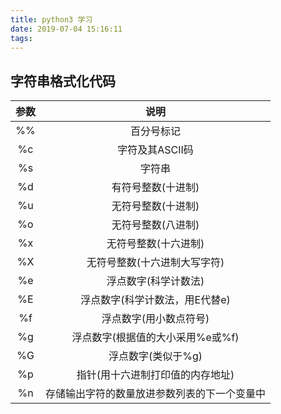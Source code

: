 ```yaml
---
title: python3 学习
date: 2019-07-04 15:16:11
tags:
---
```


## 字符串格式化代码

参数|说明
:----:|:----------------------------:
%%|百分号标记
%c|字符及其ASCII码
%s|字符串
%d|有符号整数(十进制)
%u|无符号整数(十进制)
%o|无符号整数(八进制)
%x|无符号整数(十六进制)
%X|无符号整数(十六进制大写字符)
%e|浮点数字(科学计数法)
%E|浮点数字(科学计数法，用E代替e)
%f|浮点数字(用小数点符号)
%g|浮点数字(根据值的大小采用%e或%f)
%G|浮点数字(类似于%g)
%p|指针(用十六进制打印值的内存地址)
%n|存储输出字符的数量放进参数列表的下一个变量中
